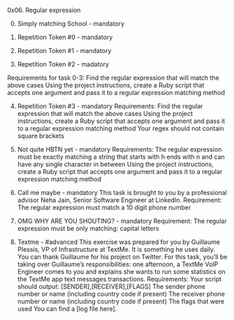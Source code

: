 0x06. Regular expression

0. Simply matching School - mandatory

1. Repetition Token #0 - mandatory

2. Repetition Token #1 - mandatory

3. Repetition Token #2 - madatory

Requirements for task 0-3:
Find the regular expression that will match the above cases
Using the project instructions, create a Ruby script that accepts one argument and pass it to a regular expression matching method

4. Repetition Token #3 - mandatory
Requirements: Find the regular expression that will match the above cases
Using the project instructions, create a Ruby script that accepts one argument and pass it to a regular expression matching method
Your regex should not contain square brackets

5. Not quite HBTN yet - mandatory
Requirements:
The regular expression must be exactly matching a string that starts with h ends with n and can have any single character in between
Using the project instructions, create a Ruby script that accepts one argument and pass it to a regular expression matching method

6. Call me maybe - mandatory
This task is brought to you by a professional advisor Neha Jain, Senior Software Engineer at LinkedIn.
Requirement: The regular expression must match a 10 digit phone number

7. OMG WHY ARE YOU SHOUTING? - mandatory
Requirement: The regular expression must be only matching: capital letters

8. Textme - #advanced
This exercise was prepared for you by Guillaume Plessis, VP of Infrastructure at TextMe. It is something he uses daily. You can thank Guillaume for his project on Twitter.
For this task, you’ll be taking over Guillaume’s responsibilities: one afternoon, a TextMe VoIP Engineer comes to you and explains she wants to run some statistics on the TextMe app text messages transactions.
Requirements:
Your script should output: [SENDER],[RECEIVER],[FLAGS]
The sender phone number or name (including country code if present)
The receiver phone number or name (including country code if present)
The flags that were used
You can find a [log file here].
